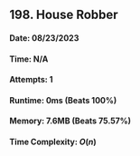 ## 198. House Robber

#### Date: 08/23/2023

#### Time: N/A

#### Attempts: 1

#### Runtime: 0ms (Beats 100%)

#### Memory: 7.6MB (Beats 75.57%)

#### Time Complexity: $O(n)$